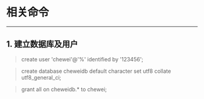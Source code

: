# 相关命令

***
## 1. 建立数据库及用户
>create user 'chewei'@'%' identified by '123456';

>create database cheweidb default character set utf8 collate utf8_general_ci;

>grant all on cheweidb.* to chewei;
